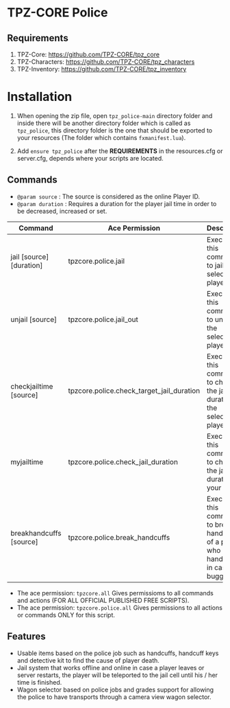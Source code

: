 # TPZ-CORE Police

## Requirements

1. TPZ-Core: https://github.com/TPZ-CORE/tpz_core
2. TPZ-Characters: https://github.com/TPZ-CORE/tpz_characters
3. TPZ-Inventory: https://github.com/TPZ-CORE/tpz_inventory

# Installation

1. When opening the zip file, open `tpz_police-main` directory folder and inside there will be another directory folder which is called as `tpz_police`, this directory folder is the one that should be exported to your resources (The folder which contains `fxmanifest.lua`).

2. Add `ensure tpz_police` after the **REQUIREMENTS** in the resources.cfg or server.cfg, depends where your scripts are located.

## Commands 

- `@param source` : The source is considered as the online Player ID.
- `@param duration` : Requires a duration for the player jail time in order to be decreased, increased or set.

| Command                          | Ace Permission                      | Description                                                                            |
|----------------------------------|-------------------------------------|----------------------------------------------------------------------------------------|
| jail [source] [duration]         | tpzcore.police.jail                 | Execute this command to jail the selected player.                                      |
| unjail [source]                  | tpzcore.police.jail_out             | Execute this command to un-jail the selected player.                                   |
| checkjailtime [source]           | tpzcore.police.check_target_jail_duration  | Execute this command to check the jail duration of the selected player.                |
| myjailtime                       | tpzcore.police.check_jail_duration  | Execute this command to check the jail duration of your player.                        |
| breakhandcuffs [source]          | tpzcore.police.break_handcuffs      | Execute this command to break the handcuffs of a player who is handcuffed in case its bugged. |

- The ace permission: `tpzcore.all` Gives permissioms to all commands and actions (FOR ALL OFFICIAL PUBLISHED FREE SCRIPTS).
- The ace permission: `tpzcore.police.all` Gives permissions to all actions or commands ONLY for this script.

## Features

- Usable items based on the police job such as handcuffs, handcuff keys and detective kit to find the cause of player death. 
- Jail system that works offline and online in case a player leaves or server restarts, the player will be teleported to the jail cell until his / her time is finished. 
- Wagon selector based on police jobs and grades support for allowing the police to have transports through a camera view wagon selector. 